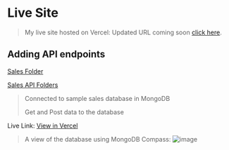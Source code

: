 # Live Site

> My live site hosted on Vercel:
> Updated URL coming soon
[click here](https://dwdd-3780-new.vercel.app/).

## Adding API endpoints

[Sales Folder](https://github.com/eayers127/dwdd-3780/tree/main/full-stack-sveltekit/src/routes/sales)

[Sales API Folders](https://github.com/eayers127/dwdd-3780/tree/main/full-stack-sveltekit/src/routes/api/sales)
>Connected to sample sales database in MongoDB
>
>Get and Post data to the database

Live Link: [View in Vercel](https://dwdd-3780-new.vercel.app/sales)
>A view of the database using MongoDB Compass:
![image](https://github.com/eayers127/dwdd-3780/assets/71342594/f89b5603-252a-4d26-86fb-756285c62ea8)


